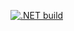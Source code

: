 [![.NET build](https://github.com/NicoFilips/DebScraper/actions/workflows/build.yml/badge.svg)](https://github.com/NicoFilips/DebScraper/actions/workflows/build.yml)
